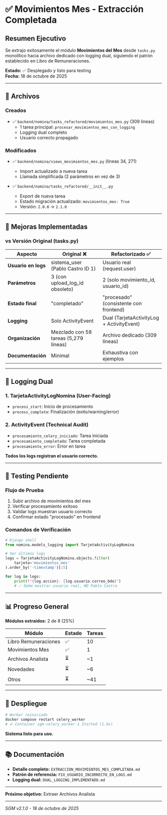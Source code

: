 # ✅ Movimientos Mes - Extracción Completada

## Resumen Ejecutivo

Se extrajo exitosamente el módulo **Movimientos del Mes** desde `tasks.py` monolítico hacia archivo dedicado con logging dual, siguiendo el patrón establecido en Libro de Remuneraciones.

**Estado:** ✅ Desplegado y listo para testing  
**Fecha:** 18 de octubre de 2025

---

## 📁 Archivos

### Creados
- ✅ `backend/nomina/tasks_refactored/movimientos_mes.py` (309 líneas)
  - 1 tarea principal: `procesar_movimientos_mes_con_logging`
  - Logging dual completo
  - Usuario correcto propagado

### Modificados
- ✅ `backend/nomina/views_movimientos_mes.py` (líneas 34, 271)
  - Import actualizado a nueva tarea
  - Llamada simplificada (2 parámetros en vez de 3)

- ✅ `backend/nomina/tasks_refactored/__init__.py`
  - Export de nueva tarea
  - Estado migración actualizado: `movimientos_mes: True`
  - Versión: `2.0.0` → `2.1.0`

---

## 🎯 Mejoras Implementadas

### vs Versión Original (tasks.py)

| Aspecto | Original ❌ | Refactorizado ✅ |
|---------|------------|------------------|
| **Usuario en logs** | sistema_user (Pablo Castro ID 1) | Usuario real (request.user) |
| **Parámetros** | 3 (con upload_log_id obsoleto) | 2 (solo movimiento_id, usuario_id) |
| **Estado final** | "completado" | "procesado" (consistente con frontend) |
| **Logging** | Solo ActivityEvent | Dual (TarjetaActivityLog + ActivityEvent) |
| **Organización** | Mezclado con 58 tareas (5,279 líneas) | Archivo dedicado (309 líneas) |
| **Documentación** | Minimal | Exhaustiva con ejemplos |

---

## 🔄 Logging Dual

### 1. TarjetaActivityLogNomina (User-Facing)
- `process_start`: Inicio de procesamiento
- `process_complete`: Finalización (exito/warning/error)

### 2. ActivityEvent (Technical Audit)
- `procesamiento_celery_iniciado`: Tarea iniciada
- `procesamiento_completado`: Tarea completada
- `procesamiento_error`: Error en tarea

**Todos los logs registran el usuario correcto.**

---

## 🧪 Testing Pendiente

### Flujo de Prueba
1. Subir archivo de movimientos del mes
2. Verificar procesamiento exitoso
3. Validar logs muestran usuario correcto
4. Confirmar estado "procesado" en frontend

### Comandos de Verificación
```python
# Django shell
from nomina.models_logging import TarjetaActivityLogNomina

# Ver últimos logs
logs = TarjetaActivityLogNomina.objects.filter(
    tarjeta='movimientos_mes'
).order_by('-timestamp')[:5]

for log in logs:
    print(f"{log.accion}: {log.usuario.correo_bdo}")
    # ✅ Debe mostrar usuario real, NO Pablo Castro
```

---

## 📊 Progreso General

**Módulos extraídos:** 2 de 8 (25%)

| Módulo | Estado | Tareas |
|--------|--------|--------|
| Libro Remuneraciones | ✅ | 10 |
| Movimientos Mes | ✅ | 1 |
| Archivos Analista | ⏳ | ~1 |
| Novedades | ⏳ | ~6 |
| Otros | ⏳ | ~41 |

---

## 🚀 Despliegue

```bash
# Worker reiniciado
docker compose restart celery_worker
# ✔ Container sgm-celery_worker-1 Started (1.0s)
```

**Sistema listo para uso.**

---

## 📚 Documentación

- **Detalle completo:** `EXTRACCION_MOVIMIENTOS_MES_COMPLETADA.md`
- **Patrón de referencia:** `FIX_USUARIO_INCORRECTO_EN_LOGS.md`
- **Logging dual:** `DUAL_LOGGING_IMPLEMENTADO.md`

---

**Próximo objetivo:** Extraer Archivos Analista

---

*SGM v2.1.0 - 18 de octubre de 2025*
